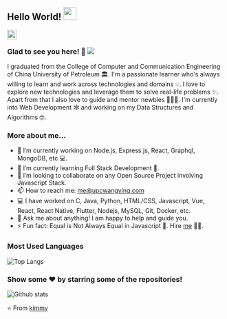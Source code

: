 ## Hello World! <img src="https://raw.githubusercontent.com/realkimmy/realkimmy/master/Hi.gif" width="30px" />

<a href="https://github.com/realkimmy">
  <img align="left" alt="Kimmy's Github" width="22px" src="https://cdn.jsdelivr.net/npm/simple-icons@v3/icons/github.svg" />
</a>

<br />

### Glad to see you here! 🤩 ![](https://visitor-badge.glitch.me/badge?page_id=realkimmy.realkimmy)

I graduated from the College of Computer and Communication Engineering of China University of Petroleum 🏛. I'm a passionate learner who's always willing to learn and work across technologies and domains 💡. I love to explore new technologies and leverage them to solve real-life problems ✨. Apart from that I also love to guide and mentor newbies 👨🏻‍💻. I'm currently into Web Development 🕸️ and working on my Data Structures and Algorithms 🤓.

### More about me...

- 🔭 I’m currently working on Node.js, Express.js, React, Graphql, MongoDB, etc 💻.
- 🌱 I’m currently learning Full Stack Development 🚀.
- 👯 I’m looking to collaborate on any Open Source Project involving Javascript Stack.
- 📫 How to reach me: me@upcwangying.com 
- 💻 I have worked on C, Java, Python, HTML/CSS, Javascript, Vue, React, React Native, Flutter, Nodejs, MySQL, Git, Docker, etc.
- 💬 Ask me about anything! I am happy to help and guide you.
- ⚡ Fun fact: Equal is Not Always Equal in Javascript 🤣. Hire [me](mailto:me@upcwangying.com?Subject=Hello%20Ying) 👨‍💻.

### Most Used Languages

![Top Langs](https://github-readme-stats.vercel.app/api/top-langs/?username=realkimmy&layout=compact)

### Show some ❤️ by starring some of the repositories!

![Github stats](https://github-readme-stats.vercel.app/api?username=realkimmy&show_icons=true&hide_border=true)

⭐️ From [kimmy](https://github.com/realkimmy)
